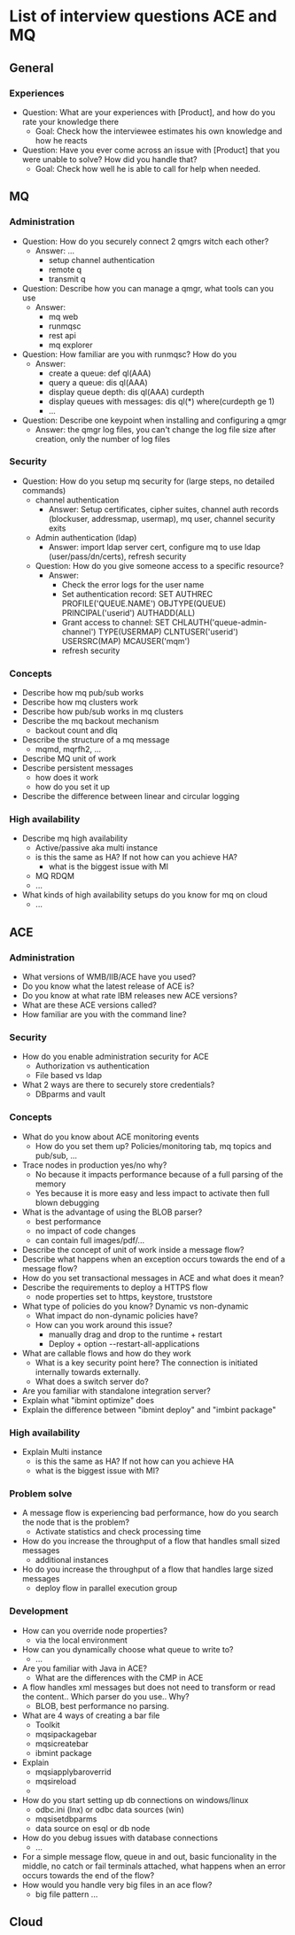 # List of interview questions ACE and MQ
## General
### Experiences
 * Question: What are your experiences with [Product], and how do you rate your knowledge there
   * Goal: Check how the interviewee estimates his own knowledge and how he reacts  
 * Question: Have you ever come across an issue with [Product] that you were unable to solve? How did you handle that?
   * Goal: Check how well he is able to call for help when needed.

## MQ
### Administration
* Question: How do you securely connect 2 qmgrs witch each other?
  * Answer: ...
      * setup channel authentication
      * remote q
      * transmit q
* Question: Describe how you can manage a qmgr, what tools can you use
  * Answer:
    * mq web
    * runmqsc
    * rest api
    * mq explorer
* Question: How familiar are you with runmqsc? How do you
  * Answer:
      * create a queue: def ql(AAA) 
      * query a queue: dis ql(AAA)
      * display queue depth: dis ql(AAA) curdepth
      * display queues with messages: dis ql(*) where(curdepth ge 1)
      * ...
* Question: Describe one keypoint when installing and configuring a qmgr
    * Answer: the qmgr log files, you can't change the log file size after creation, only the number of log files

### Security
* Question: How do you setup mq security for (large steps, no detailed commands)
    * channel authentication
      * Answer: Setup certificates, cipher suites, channel auth records (blockuser, addressmap, usermap), mq user, channel security exits
    * Admin authentication (ldap)
      * Answer: import ldap server cert, configure mq to use ldap (user/pass/dn/certs), refresh security
    * Question: How do you give someone access to a specific resource?
      * Answer: 
        * Check the error logs for the user name 
        * Set authentication record: SET AUTHREC PROFILE('QUEUE.NAME') OBJTYPE(QUEUE) PRINCIPAL('userid') AUTHADD(ALL)
        * Grant access to channel: SET CHLAUTH('queue-admin-channel') TYPE(USERMAP) CLNTUSER('userid') USERSRC(MAP) MCAUSER('mqm')
        * refresh security

### Concepts
* Describe how mq pub/sub works
* Describe how mq clusters work
* Describe how pub/sub works in mq clusters
* Describe the mq backout mechanism
    * backout count and dlq
* Describe the structure of a mq message
    * mqmd, mqrfh2, ...
* Describe MQ unit of work
* Describe persistent messages
    * how does it work
    * how do you set it up
* Describe the difference between linear and circular logging
 
### High availability
 * Describe mq high availability
   * Active/passive aka multi instance
   * is this the same as HA? If not how can you achieve HA?
     * what is the biggest issue with MI
   * MQ RDQM
   * ...
 * What kinds of high availability setups do you know for mq on cloud 
   * ...


## ACE
### Administration
* What versions of WMB/IIB/ACE have you used?
* Do you know what the latest release of ACE is?
* Do you know at what rate IBM releases new ACE versions?
* What are these ACE versions called?
* How familiar are you with the command line?

### Security
* How do you enable administration security for ACE
  * Authorization vs authentication
  * File based vs ldap
* What 2 ways are there to securely store credentials?
  * DBparms and vault

### Concepts
* What do you know about ACE monitoring events
  * How do you set them up? Policies/monitoring tab, mq topics and pub/sub, ...
* Trace nodes in production yes/no why?
  * No because it impacts performance because of a full parsing of the memory
  * Yes because it is more easy and less impact to activate then full blown debugging
* What is the advantage of using the BLOB parser?
  * best performance
  * no impact of code changes
  * can contain full images/pdf/...
* Describe the concept of unit of work inside a message flow?
* Describe what happens when an exception occurs towards the end of a message flow?
* How do you set transactional messages in ACE and what does it mean?
* Describe the requirements to deploy a HTTPS flow
  * node properties set to https, keystore, truststore
* What type of policies do you know? Dynamic vs non-dynamic
  * What impact do non-dynamic policies have?
  * How can you work around this issue?
    * manually drag and drop to the runtime + restart
    * Deploy + option --restart-all-applications
* What are callable flows and how do they work
  * What is a key security point here? The connection is initiated internally towards externally.
  * What does a switch server do?
* Are you familiar with standalone integration server?
* Explain what "ibmint optimize" does
* Explain the difference between "ibmint deploy" and "imbint package"

### High availability
* Explain Multi instance
  * is this the same as HA? If not how can you achieve HA
  * what is the biggest issue with MI?

### Problem solve
* A message flow is experiencing bad performance, how do you search the node that is the problem?
  * Activate statistics and check processing time
* How do you increase the throughput of a flow that handles small sized messages
  * additional instances
* Ho do you increase the throughput of a flow that handles large sized messages
  * deploy flow in parallel execution group

### Development
* How can you override node properties?
  * via the local environment
* How can you dynamically choose what queue to write to?
  * ...
* Are you familiar with Java in ACE? 
  * What are the differences with the CMP in ACE
* A flow handles xml messages but does not need to transform or read the content.. Which parser do you use.. Why?
  * BLOB, best performance no parsing.
* What are 4 ways of creating a bar file
    * Toolkit
    * mqsipackagebar
    * mqsicreatebar
    * ibmint package 
* Explain
  * mqsiapplybaroverrid
  * mqsireload
  * 
* How do you start setting up db connections on windows/linux
  * odbc.ini (lnx) or odbc data sources (win)
  * mqsisetdbparms
  * data source on esql or db node
* How do you debug issues with database connections
  * ...
* For a simple message flow, queue in and out, basic funcionality in the middle, no catch or fail terminals attached, what happens when an error occurs towards the end of the flow?
* How would you handle very big files in an ace flow?
  * big file pattern ...

## Cloud


 